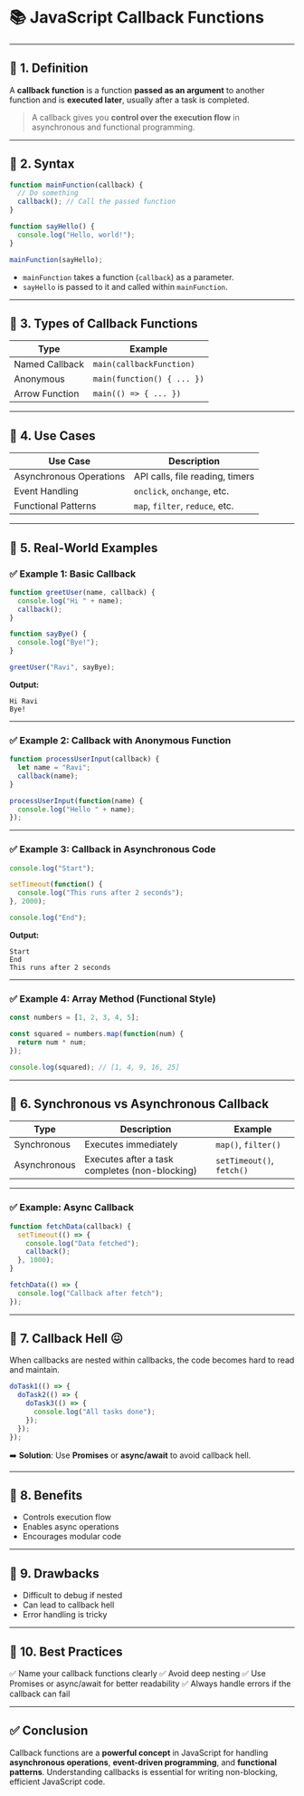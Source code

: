 # 📚 JavaScript Callback Functions

---

## 🔹 1. Definition

A **callback function** is a function **passed as an argument** to another function and is **executed later**, usually after a task is completed.

> A callback gives you **control over the execution flow** in asynchronous and functional programming.

---

## 🔹 2. Syntax

```javascript
function mainFunction(callback) {
  // Do something
  callback(); // Call the passed function
}

function sayHello() {
  console.log("Hello, world!");
}

mainFunction(sayHello);
```

* `mainFunction` takes a function (`callback`) as a parameter.
* `sayHello` is passed to it and called within `mainFunction`.

---

## 🔹 3. Types of Callback Functions

| Type           | Example                    |
| -------------- | -------------------------- |
| Named Callback | `main(callbackFunction)`   |
| Anonymous      | `main(function() { ... })` |
| Arrow Function | `main(() => { ... })`      |

---

## 🔹 4. Use Cases

| Use Case                | Description                     |
| ----------------------- | ------------------------------- |
| Asynchronous Operations | API calls, file reading, timers |
| Event Handling          | `onclick`, `onchange`, etc.     |
| Functional Patterns     | `map`, `filter`, `reduce`, etc. |

---

## 🔹 5. Real-World Examples

### ✅ Example 1: Basic Callback

```javascript
function greetUser(name, callback) {
  console.log("Hi " + name);
  callback();
}

function sayBye() {
  console.log("Bye!");
}

greetUser("Ravi", sayBye);
```

**Output:**

```
Hi Ravi
Bye!
```

---

### ✅ Example 2: Callback with Anonymous Function

```javascript
function processUserInput(callback) {
  let name = "Ravi";
  callback(name);
}

processUserInput(function(name) {
  console.log("Hello " + name);
});
```

---

### ✅ Example 3: Callback in Asynchronous Code

```javascript
console.log("Start");

setTimeout(function() {
  console.log("This runs after 2 seconds");
}, 2000);

console.log("End");
```

**Output:**

```
Start
End
This runs after 2 seconds
```

---

### ✅ Example 4: Array Method (Functional Style)

```javascript
const numbers = [1, 2, 3, 4, 5];

const squared = numbers.map(function(num) {
  return num * num;
});

console.log(squared); // [1, 4, 9, 16, 25]
```

---

## 🔹 6. Synchronous vs Asynchronous Callback

| Type         | Description                                    | Example                   |
| ------------ | ---------------------------------------------- | ------------------------- |
| Synchronous  | Executes immediately                           | `map()`, `filter()`       |
| Asynchronous | Executes after a task completes (non-blocking) | `setTimeout()`, `fetch()` |

---

### ✅ Example: Async Callback

```javascript
function fetchData(callback) {
  setTimeout(() => {
    console.log("Data fetched");
    callback();
  }, 1000);
}

fetchData(() => {
  console.log("Callback after fetch");
});
```

---

## 🔹 7. Callback Hell 😖

When callbacks are nested within callbacks, the code becomes hard to read and maintain.

```javascript
doTask1(() => {
  doTask2(() => {
    doTask3(() => {
      console.log("All tasks done");
    });
  });
});
```

➡️ **Solution**: Use **Promises** or **async/await** to avoid callback hell.

---

## 🔹 8. Benefits

* Controls execution flow
* Enables async operations
* Encourages modular code

---

## 🔹 9. Drawbacks

* Difficult to debug if nested
* Can lead to callback hell
* Error handling is tricky

---

## 🔹 10. Best Practices

✅ Name your callback functions clearly
✅ Avoid deep nesting
✅ Use Promises or async/await for better readability
✅ Always handle errors if the callback can fail

---

## ✅ Conclusion

Callback functions are a **powerful concept** in JavaScript for handling **asynchronous operations**, **event-driven programming**, and **functional patterns**. Understanding callbacks is essential for writing non-blocking, efficient JavaScript code.
